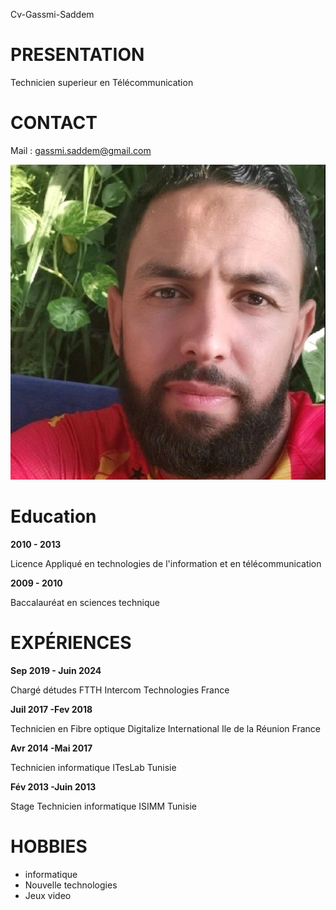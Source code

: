 
Cv-Gassmi-Saddem

# PRESENTATION

Technicien superieur en Télécommunication

# CONTACT

Mail : gassmi.saddem@gmail.com  

![photo de moi](https://github.com/Saddemga/CV-/blob/main/saddem.jpg)  
# Education

**2010 - 2013**

Licence Appliqué en technologies de l'information et en télécommunication

**2009 - 2010**

Baccalauréat en sciences technique

    
# EXPÉRIENCES 

 **Sep 2019 - Juin 2024** 

 Chargé détudes FTTH
 Intercom Technologies France

 **Juil 2017 -Fev 2018** 

 Technicien en Fibre optique
 Digitalize International Ile de la Réunion France 

**Avr 2014 -Mai 2017** 

Technicien informatique 
ITesLab Tunisie

**Fév 2013 -Juin 2013**
 
 Stage Technicien informatique 
 ISIMM Tunisie

# HOBBIES

* informatique
* Nouvelle technologies  
* Jeux video 
  
